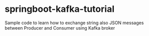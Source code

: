 # springboot-kafka-tutorial
Sample code to learn how to exchange string also JSON messages between Producer and Consumer using Kafka broker
